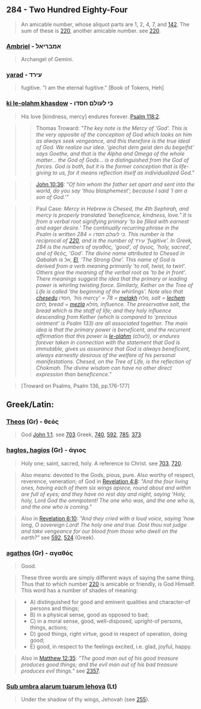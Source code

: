 ## 284 - Two Hundred Eighty-Four
> An amicable number, whose aliquot parts are 1, 2, 4, 7, and [142](142). The sum of these is [220](220), another amicable number. see [220](220).

### [Ambriel](/keys/AMBRIAL) - אמבריאל
> Archangel of Gemini.

### [yarad](/keys/OIRD) - עירד
> fugitive. "I am the eternal fugitive." [Book of Tokens, Heh]

### [ki le-olahm khasdow](/keys/KI.LOVLM.ChSDV) - כי לעולם חסדו
> His love [kindness, mercy] endures forever. [Psalm 118:2](http://biblehub.com/psalms/118-2.htm).

> > Thomas Troward: *"The key note is the Mercy of 'God'. This is the very opposite of the conception of God which looks on him as always seek vengeance, and this therefore is the true ideal of God. We realize our idea. 'giechst dem geist den du begeifst' says Goethe, and that is the Alpha and Omega of the whole matter... the God of Gods... is a distinguished from the God of forces. God is both, but it is the former conception that is life-giving to us, for it means reflection itself as individualized God."*

> > [John 10:36](http://biblehub.com/john/10-36.htm): *"Of him whom the father set apart and sent into the world, do you say 'thou blasphemest'; because I said 'I am a son of God.'"*

> > Paul Case: *Mercy in Hebrew is Chesed, the 4th Sephirah, and mercy is properly translated 'beneficence, kindness, love." It is from a verbal root signifying primary 'to be filled with earnest and eager desire.' The continually recurring phrase in the Psalm is written כי לעולם חסדו = 284. This number is the reciprocal of [220](220), and is the number of עירד 'fugitive'. In Greek, 284 is the numbers of αγαθός, 'good', of άγιος, 'holy, sacred', and of θεός, 'God'. The divine name attributed to Chesed in Qabalah is אל, [El](/keys/AL), 'The Strong One'. This name of God is derived from a verb meaning primarily 'to roll, twist, to twirl'. Others give the meaning of the verbal root as 'to be in front'. There meanings suggest the idea that the primary or leading power is whirling twisting force. Similarly, Kether on the Tree of Life is called 'the beginning of the whirlings'. Note also that [chesedu](/keys/ChSDV) חסדו, 'his mercy' = 78 = [melakh](/keys/MLCh) מלח, salt = [lechem](/keys/LChM) לחם, bread = [mezla](/keys/MZLA) מזלא, influence. The preservative salt, the bread which is the staff of life; and they holy influence descending from Kether (which is compared to 'precious ointment' is Psalm 133) are all associated together. The main idea is that the primary power is beneficent, and the recurrent affirmation that this power is [le-olahm](/LOVLM) (לעולם), or endures forever taken in connection with the statement that God is immutable, gives us assurance that God is always beneficent, always earnestly desirous of the welfare of his personal manifestations. Chesed, on the Tree of Life, is the reflection of Chokmah. The divine wisdom can have no other direct expression than beneficence."*

> [Troward on Psalms, Psalm 136, pp.176-177]

## Greek/Latin:

### [Theos](/greek?word=theos) (Gr) - θεός
> God [John 1:1](http://biblehub.com/john/1-1.htm). see [703](703) Greek, [740](740), [592](592), [785](785), [373](373).

### [haglos, hagios](/greek?word=agios) (Gr) - άγιος
> Holy one; saint, sacred, holy. A reference to Christ. see [703](703), [720](720).

> Also means: devoted to the Gods, pious, pure. Also worthy of respect, reverence, veneration; of God in [Revelation 4:8](http://biblehub.com/revelation/4-8.htm): *"And the four living ones, having each of them six wings apiece, round about and within are full of eyes; and they have no rest day and night, saying 'Holy, holy, Lord God the omnipotent! The one who was, and the one who is, and the one who is coming."*

> Also in [Revelation 6:10](http://biblehub.com/revelation/6-10.htm): *"And they cried with a loud voice, saying 'how long, O sovereign Lord! The holy one and true. Dost thou not judge and take vengeance for our blood from those who dwell on the earth?"* see [592](592), [524](524) (Greek).

### [agathos](/greek?word=agathos) (Gr) - αγαθός
> Good.

> These three words are simply different ways of saying the same thing. Thus that to which number [220](220) is amicable or friendly, is God Himself. This word has a number of shades of meaning:

> - A) distinguished for good and eminent qualities and character-of persons and things;
> - B) in a physical sense, good as opposed to bad;
> - C) in a moral sense, good, well-disposed, upright-of persons, things, actions;
> - D) good things, right virtue, good in respect of operation, doing good;
> - E) good, in respect to the feelings excited, i.e. glad, joyful, happy.

> Also in [Matthew 12:35](http://biblehub.com/matthew/12-35.htm): *"The good man out of his good treasure produces good things; and the evil man out of his bad treasure produces evil things."* see [2357](2357).

### [Sub umbra alarum tuarum Iehova](/latin?word=Sub+umbra+alarum+tuarum+Iehova) (Lt)
> Under the shadow of thy wings, Jehovah (see [255](255)).